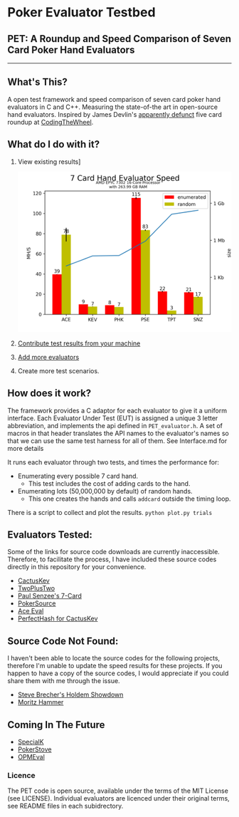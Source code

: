 Poker Evaluator Testbed 
==================

## PET: A Roundup and Speed Comparison of Seven Card Poker Hand Evaluators

---------------------------------------------

## What's This?
A open test framework and speed comparison of seven card poker hand evaluators in C and C++.  Measuring the state-of-the art in open-source hand evaluators.  Inspired by James Devlin's [apparently defunct](http://www.codingthewheel.com/archives/poker-hand-evaluator-roundup)
 five card roundup at [CodingTheWheel](https://web.archive.org/web/20140717015339/http://codingthewheel.com/archives/poker-hand-evaluator-roundup/). 


## What do I do with it?

1. View existing results]

      ![Sample Result](./wiki/sample_result.png "Example") 

2. [Contribute test results from your machine](./wiki/howtoruntests.md)

3. [Add more evaluators](./wiki/howtoaddevaluators.md)

4. Create more test scenarios. 


## How does it work?

The framework provides a C adaptor for each evaluator to give it a uniform interface.  Each Evaluator Under Test (EUT) is assigned a unique 3 letter abbreviation,  and implements the api defined in `PET_evaluator.h`. A set of macros in that header translates the API names to the evaluator's names so that we can use the same test harness for all of them.  See Interface.md for more details


It runs each evaluator through two tests, and times the performance for:

* Enumerating every possible 7 card hand.
  * This test includes the cost of adding cards to the hand.
* Enumerating lots (50,000,000 by default) of random hands.
  * This one creates the hands and calls `addcard` outside the timing loop.

There is a script to collect and plot the results. `python plot.py trials`


## Evaluators Tested:
Some of the links for source code downloads are currently inaccessible. Therefore, to facilitate the process, I have included these source codes directly in this repository for your convenience.
- [CactusKev](cactuskev/README.md)
- [TwoPlusTwo](twoplustwo/README.md)
- [Paul Senzee's 7-Card](senzee/README.md)
- [PokerSource](pokersource/README.md)
- [Ace Eval](ace_eval/README.md)
- [PerfectHash for CactusKev](perfecthash/README.md)


## Source Code Not Found:
I haven't been able to locate the source codes for the following projects, therefore I'm unable to update the speed results for these projects. If you happen to have a copy of the source codes, I would appreciate if you could share them with me through the issue.
- [Steve Brecher's Holdem Showdown](showdown/README.md)
- [Moritz Hammer](hammer/README.md)

## Coming In The Future
- [SpecialK](https://github.com/kennethshackleton/SKPokerEval)
- [PokerStove](https://github.com/andrewprock/pokerstove)
- [OPMEval](https://github.com/zekyll/OMPEval)


### Licence
The PET code is open source, available under the terms of the MIT License (see LICENSE).  Individual evaluators are licenced under their original terms, see README files in each subidrectory.

